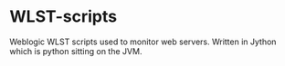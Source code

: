 # WLST-scripts
Weblogic WLST scripts used to monitor web servers. Written in Jython which is python sitting on the JVM. 
